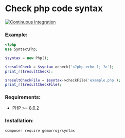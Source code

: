# Check php code syntax

[![Continuous Integration](https://github.com/Gemorroj/Syntax/workflows/Continuous%20Integration/badge.svg?branch=master)](https://github.com/Gemorroj/Syntax/actions?query=workflow%3A%22Continuous+Integration%22)


### Example:
```php
<?php
use Syntax\Php;

$syntax = new Php();

$resultCheck = $syntax->check('<?php echo 1; ?>');
print_r($resultCheck);

$resultCheckFile = $syntax->checkFile('example.php');
print_r($resultCheckFile);
```

### Requirements:

- PHP >= 8.0.2

### Installation:
```bash
composer require gemorroj/syntax
```
